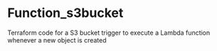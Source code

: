 # Function_s3bucket
Terraform code for a S3 bucket trigger to execute a Lambda function whenever a new object is created
